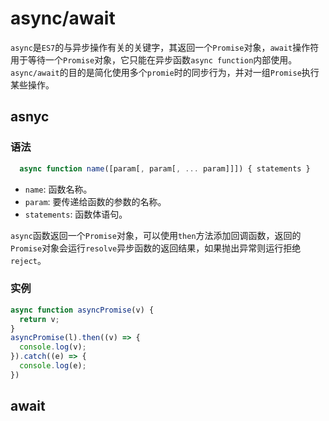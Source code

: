 # async/await
  `async`是`ES7`的与异步操作有关的关键字，其返回一个`Promise`对象，`await`操作符用于等待一个`Promise`对象，它只能在异步函数`async function`内部使用。`async/await`的目的是简化使用多个`promie`时的同步行为，并对一组`Promise`执行某些操作。

  ## asnyc

  ### 语法
  ```javascript
    async function name([param[, param[, ... param]]]) { statements }
  ```

  * `name`: 函数名称。
  * `param`: 要传递给函数的参数的名称。
  * `statements`: 函数体语句。

`async`函数返回一个`Promise`对象，可以使用`then`方法添加回调函数，返回的`Promise`对象会运行`resolve`异步函数的返回结果，如果抛出异常则运行拒绝`reject`。

### 实例
```javascript
async function asyncPromise(v) {
  return v;
}
asyncPromise(l).then((v) => {
  console.log(v);
}).catch((e) => {
  console.log(e);
})
```
## await

